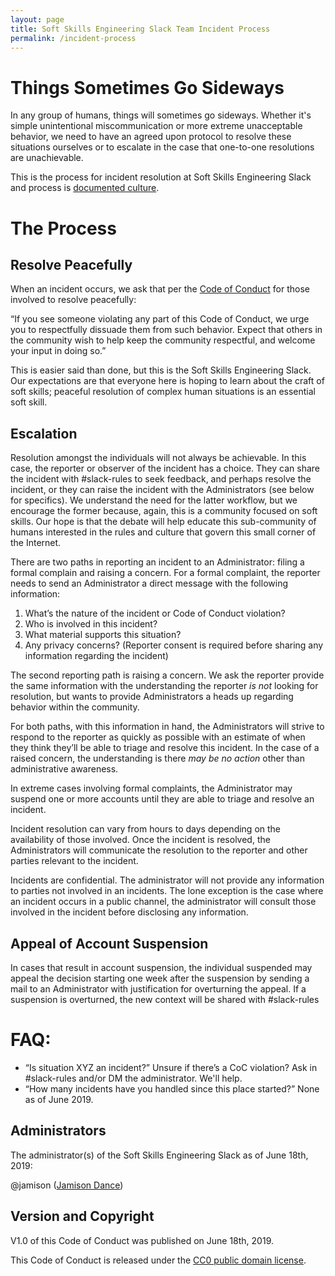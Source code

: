 ```yaml
---
layout: page
title: Soft Skills Engineering Slack Team Incident Process
permalink: /incident-process
---
```

# Things Sometimes Go Sideways

In any group of humans, things will sometimes go sideways. Whether it's simple unintentional miscommunication or more extreme unacceptable behavior, we need to have an agreed upon protocol to resolve these situations ourselves or to escalate in the case that one-to-one resolutions are unachievable. 

This is the process for incident resolution at Soft Skills Engineering Slack and process is [documented culture](http://randsinrepose.com/archives/the-process-myth/).

# The Process

## Resolve Peacefully 

When an incident occurs, we ask that per the [Code of Conduct](/code-of-conduct) for those involved to resolve peacefully:

“If you see someone violating any part of this Code of Conduct, we urge you to respectfully dissuade them from such behavior. Expect that others in the community wish to help keep the community respectful, and welcome your input in doing so.”

This is easier said than done, but this is the Soft Skills Engineering Slack. Our expectations are that everyone here is hoping to learn about the craft of soft skills; peaceful resolution of complex human situations is an essential soft skill.

## Escalation

Resolution amongst the individuals will not always be achievable. In this case, the reporter or observer of the incident has a choice. They can share the incident with #slack-rules to seek feedback, and perhaps resolve the incident, or they can raise the incident with the Administrators (see below for specifics). We understand the need for the latter workflow, but we encourage the former because, again, this is a community focused on soft skills. Our hope is that the debate will help educate this sub-community of humans interested in the rules and culture that govern this small corner of the Internet. 

There are two paths in reporting an incident to an Administrator: filing a formal complain and raising a concern. For a formal complaint, the reporter needs to send an Administrator a direct message with the following information:

1. What’s the nature of the incident or Code of Conduct violation?
2. Who is involved in this incident?
3. What material supports this situation?
4. Any privacy concerns? (Reporter consent is required before sharing any information regarding the incident)

The second reporting path is raising a concern. We ask the reporter provide the same information with the understanding the reporter *is not* looking for resolution, but wants to provide Administrators a heads up regarding behavior within the community. 

For both paths, with this information in hand, the Administrators will strive to respond to the reporter as quickly as possible with an estimate of when they think they’ll be able to triage and resolve this incident. In the case of a raised concern, the understanding is there *may be no action* other than administrative awareness. 

In extreme cases involving formal complaints, the Administrator may suspend one or more accounts until they are able to triage and resolve an incident.

Incident resolution can vary from hours to days depending on the availability of those involved. Once the incident is resolved, the Administrators will communicate the resolution to the reporter and other parties relevant to the incident.

Incidents are confidential. The administrator will not provide any information to parties not involved in an incidents. The lone exception is the case where an incident occurs in a public channel, the administrator will consult those involved in the incident before disclosing any information.

## Appeal of Account Suspension

In cases that result in account suspension, the individual suspended may appeal the decision starting one week after the suspension by sending a mail to an Administrator with justification for overturning the appeal. If a suspension is overturned, the new context will be shared with #slack-rules

# FAQ:

- “Is situation XYZ an incident?” Unsure if there’s a CoC violation? Ask in #slack-rules and/or DM the administrator. We'll help. 
- “How many incidents have you handled since this place started?” None as of June 2019.

## Administrators

The administrator(s) of the Soft Skills Engineering Slack as of June 18th, 2019:

@jamison ([Jamison Dance](mailto:hi@jamison.dance))

## Version and Copyright

V1.0 of this Code of Conduct was published on June 18th, 2019.

This Code of Conduct is released under the [CC0 public domain license](https://creativecommons.org/publicdomain/zero/1.0/).

